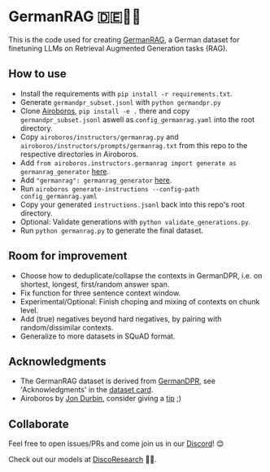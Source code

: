 # GermanRAG 🇩🇪📜🦜

This is the code used for creating [GermanRAG](https://huggingface.co/datasets/DiscoResearch/germanrag), a German dataset for finetuning LLMs on Retrieval Augmented Generation tasks (RAG).

## How to use
- Install the requirements with `pip install -r requirements.txt`.
- Generate `germandpr_subset.jsonl` with `python germandpr.py`
- Clone [Airoboros](https://github.com/jondurbin/airoboros), `pip install -e .` there and copy `germandpr_subset.jsonl` aswell as `config_germanrag.yaml` into the root directory.
- Copy `airoboros/instructors/germanrag.py` and `airoboros/instructors/prompts/germanrag.txt` from this repo to the respective directories in Airoboros.
- Add `from airoboros.instructors.germanrag import generate as germanrag_generator` [here](https://github.com/jondurbin/airoboros/blob/29aa8c7864371b0603c33f5ad303887670f62b78/airoboros/self_instruct.py#L1000).
- Add `"germanrag": germanrag_generator` [here](https://github.com/jondurbin/airoboros/blob/29aa8c7864371b0603c33f5ad303887670f62b78/airoboros/self_instruct.py#L1024).
- Run `airoboros generate-instructions --config-path config_germanrag.yaml`
- Copy your generated `instructions.jsonl` back into this repo's root directory.
- Optional: Validate generations with `python validate_generations.py`.
- Run `python germanrag.py` to generate the final dataset.

## Room for improvement
- Choose how to deduplicate/collapse the contexts in GermanDPR, i.e. on shortest, longest, first/random answer span.
- Fix function for three sentence context window.
- Experimental/Optional: Finish choping and mixing of contexts on chunk level.
- Add (true) negatives beyond hard negatives, by pairing with random/dissimilar contexts.
- Generalize to more datasets in SQuAD format.

## Acknowledgments
- The GermanRAG dataset is derived from [GermanDPR](https://www.deepset.ai/germanquad), see 'Acknowledgments' in the [dataset card](https://huggingface.co/datasets/DiscoResearch/germanrag#acknowledgements).
- Airoboros by [Jon Durbin](https://github.com/jondurbin), consider giving a [tip](https://github.com/jondurbin/airoboros/tree/29aa8c7864371b0603c33f5ad303887670f62b78?tab=readme-ov-file#support-the-work) ;)

## Collaborate
Feel free to open issues/PRs and come join us in our [Discord](https://discord.gg/A575uNaEfu)! 😊


Check out our models at [DiscoResearch](https://huggingface.co/DiscoResearch) 🪩🧪.
